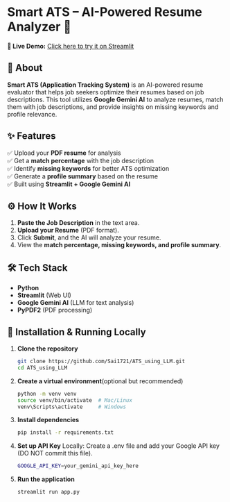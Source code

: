 # **Smart ATS – AI-Powered Resume Analyzer** 🚀  

**🔗 Live Demo:** [Click here to try it on Streamlit](<https://sai1721-ats-using-llm-ats-odcyzs.streamlit.app/>)  

## **📌 About**  
**Smart ATS (Application Tracking System)** is an AI-powered resume evaluator that helps job seekers optimize their resumes based on job descriptions. This tool utilizes **Google Gemini AI** to analyze resumes, match them with job descriptions, and provide insights on missing keywords and profile relevance.  

## **✨ Features**  
✅ Upload your **PDF resume** for analysis  
✅ Get a **match percentage** with the job description  
✅ Identify **missing keywords** for better ATS optimization  
✅ Generate a **profile summary** based on the resume  
✅ Built using **Streamlit + Google Gemini AI**  

## **⚙️ How It Works**  
1. **Paste the Job Description** in the text area.  
2. **Upload your Resume** (PDF format).  
3. Click **Submit**, and the AI will analyze your resume.  
4. View the **match percentage, missing keywords, and profile summary**.  

## **🛠️ Tech Stack**  
- **Python**  
- **Streamlit** (Web UI)  
- **Google Gemini AI** (LLM for text analysis)  
- **PyPDF2** (PDF processing)  

## **🚀 Installation & Running Locally**  
1. **Clone the repository**  
   ```bash
   git clone https://github.com/Sai1721/ATS_using_LLM.git
   cd ATS_using_LLM
2. **Create a virtual environment**(optional but recommended)
   ```bash
   python -m venv venv
   source venv/bin/activate  # Mac/Linux
   venv\Scripts\activate     # Windows
3. **Install dependencies**  
   ```bash
   pip install -r requirements.txt
4. **Set up API Key**
   Locally: Create a .env file and add your Google API key (DO NOT commit this file).
   ```bash
   GOOGLE_API_KEY=your_gemini_api_key_here
5. **Run the application**
   ```bash
   streamlit run app.py
